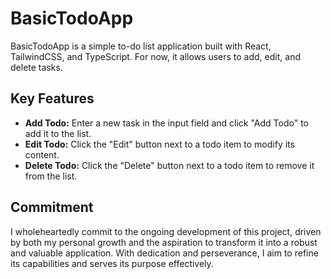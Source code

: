 # BasicTodoApp
BasicTodoApp is a simple to-do list application built with React, TailwindCSS, and TypeScript. For now, it allows users to add, edit, and delete tasks.

## Key Features

- **Add Todo:** Enter a new task in the input field and click "Add Todo" to add it to the list.
- **Edit Todo:** Click the "Edit" button next to a todo item to modify its content.
- **Delete Todo:** Click the "Delete" button next to a todo item to remove it from the list.

## Commitment

I wholeheartedly commit to the ongoing development of this project, driven by both my personal growth and the aspiration to transform it into a robust and valuable application. With dedication and perseverance, I aim to refine its capabilities and serves its purpose effectively.
